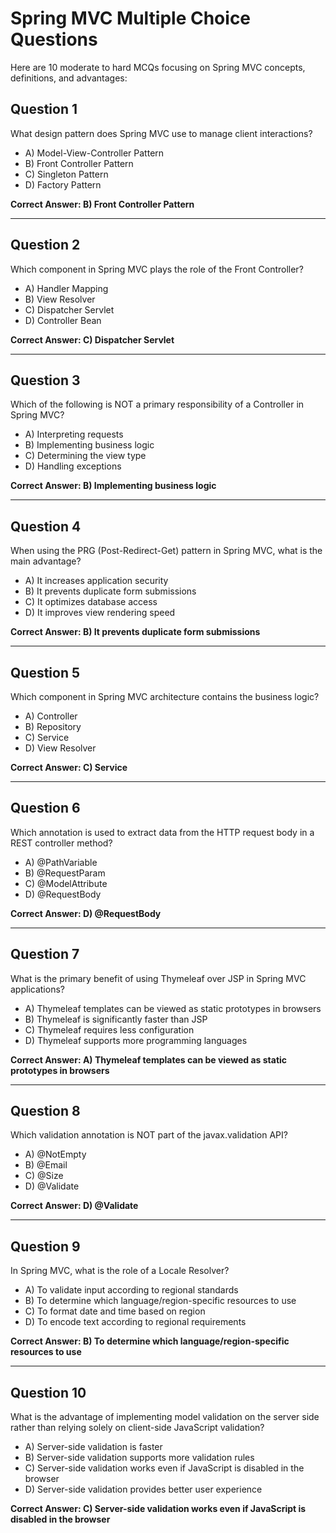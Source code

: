 # Spring MVC Multiple Choice Questions

Here are 10 moderate to hard MCQs focusing on Spring MVC concepts, definitions, and advantages:

## Question 1

What design pattern does Spring MVC use to manage client interactions?

- A) Model-View-Controller Pattern
- B) Front Controller Pattern
- C) Singleton Pattern
- D) Factory Pattern

**Correct Answer: B) Front Controller Pattern**

---

## Question 2

Which component in Spring MVC plays the role of the Front Controller?

- A) Handler Mapping
- B) View Resolver
- C) Dispatcher Servlet
- D) Controller Bean

**Correct Answer: C) Dispatcher Servlet**

---

## Question 3

Which of the following is NOT a primary responsibility of a Controller in Spring MVC?

- A) Interpreting requests
- B) Implementing business logic
- C) Determining the view type
- D) Handling exceptions

**Correct Answer: B) Implementing business logic**

---

## Question 4

When using the PRG (Post-Redirect-Get) pattern in Spring MVC, what is the main advantage?

- A) It increases application security
- B) It prevents duplicate form submissions
- C) It optimizes database access
- D) It improves view rendering speed

**Correct Answer: B) It prevents duplicate form submissions**

---

## Question 5

Which component in Spring MVC architecture contains the business logic?

- A) Controller
- B) Repository
- C) Service
- D) View Resolver

**Correct Answer: C) Service**

---

## Question 6

Which annotation is used to extract data from the HTTP request body in a REST controller method?

- A) @PathVariable
- B) @RequestParam
- C) @ModelAttribute
- D) @RequestBody

**Correct Answer: D) @RequestBody**

---

## Question 7

What is the primary benefit of using Thymeleaf over JSP in Spring MVC applications?

- A) Thymeleaf templates can be viewed as static prototypes in browsers
- B) Thymeleaf is significantly faster than JSP
- C) Thymeleaf requires less configuration
- D) Thymeleaf supports more programming languages

**Correct Answer: A) Thymeleaf templates can be viewed as static prototypes in browsers**

---

## Question 8

Which validation annotation is NOT part of the javax.validation API?

- A) @NotEmpty
- B) @Email
- C) @Size
- D) @Validate

**Correct Answer: D) @Validate**

---

## Question 9

In Spring MVC, what is the role of a Locale Resolver?

- A) To validate input according to regional standards
- B) To determine which language/region-specific resources to use
- C) To format date and time based on region
- D) To encode text according to regional requirements

**Correct Answer: B) To determine which language/region-specific resources to use**

---

## Question 10

What is the advantage of implementing model validation on the server side rather than relying solely on client-side JavaScript validation?

- A) Server-side validation is faster
- B) Server-side validation supports more validation rules
- C) Server-side validation works even if JavaScript is disabled in the browser
- D) Server-side validation provides better user experience

**Correct Answer: C) Server-side validation works even if JavaScript is disabled in the browser**
